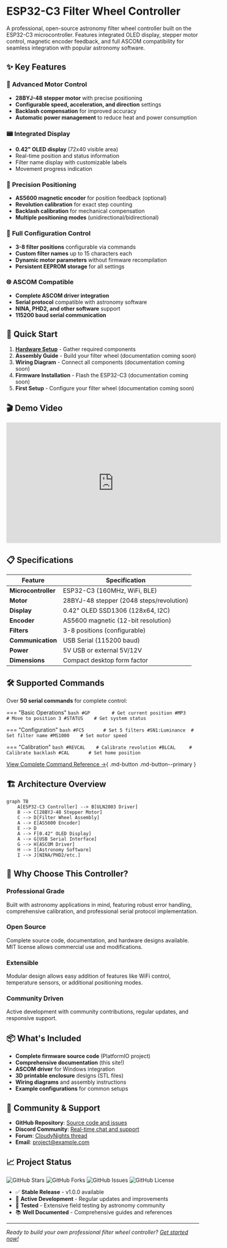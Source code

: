 # ESP32-C3 Filter Wheel Controller


A professional, open-source astronomy filter wheel controller built on the ESP32-C3 microcontroller. Features integrated OLED display, stepper motor control, magnetic encoder feedback, and full ASCOM compatibility for seamless integration with popular astronomy software.

## ✨ Key Features

### 🔄 **Advanced Motor Control**
- **28BYJ-48 stepper motor** with precise positioning
- **Configurable speed, acceleration, and direction** settings
- **Backlash compensation** for improved accuracy
- **Automatic power management** to reduce heat and power consumption

### 📟 **Integrated Display**
- **0.42" OLED display** (72x40 visible area)
- Real-time position and status information
- Filter name display with customizable labels
- Movement progress indication

### 🎯 **Precision Positioning**
- **AS5600 magnetic encoder** for position feedback (optional)
- **Revolution calibration** for exact step counting
- **Backlash calibration** for mechanical compensation
- **Multiple positioning modes** (unidirectional/bidirectional)

### 🔧 **Full Configuration Control**
- **3-8 filter positions** configurable via commands
- **Custom filter names** up to 15 characters each
- **Dynamic motor parameters** without firmware recompilation
- **Persistent EEPROM storage** for all settings

### 🌐 **ASCOM Compatible**
- **Complete ASCOM driver integration**
- **Serial protocol** compatible with astronomy software
- **NINA, PHD2, and other software** support
- **115200 baud serial communication**

## 🚀 Quick Start

1. **[Hardware Setup](getting-started/hardware.md)** - Gather required components
2. **Assembly Guide** - Build your filter wheel (documentation coming soon)
3. **Wiring Diagram** - Connect all components (documentation coming soon)
4. **Firmware Installation** - Flash the ESP32-C3 (documentation coming soon)
5. **First Setup** - Configure your filter wheel (documentation coming soon)

## 🎬 Demo Video

<div class="video-wrapper">
  <iframe width="560" height="315" src="https://www.youtube.com/embed/your-demo-video" frameborder="0" allowfullscreen></iframe>
</div>

## 📋 Specifications

| Feature | Specification |
|---------|---------------|
| **Microcontroller** | ESP32-C3 (160MHz, WiFi, BLE) |
| **Motor** | 28BYJ-48 stepper (2048 steps/revolution) |
| **Display** | 0.42" OLED SSD1306 (128x64, I2C) |
| **Encoder** | AS5600 magnetic (12-bit resolution) |
| **Filters** | 3-8 positions (configurable) |
| **Communication** | USB Serial (115200 baud) |
| **Power** | 5V USB or external 5V/12V |
| **Dimensions** | Compact desktop form factor |

## 🛠️ Supported Commands

Over **50 serial commands** for complete control:

=== "Basic Operations"
    ```bash
    #GP        # Get current position
    #MP3       # Move to position 3
    #STATUS    # Get system status
    ```

=== "Configuration"
    ```bash
    #FC5       # Set 5 filters
    #SN1:Luminance  # Set filter name
    #MS1000    # Set motor speed
    ```

=== "Calibration"
    ```bash
    #REVCAL    # Calibrate revolution
    #BLCAL     # Calibrate backlash
    #CAL       # Set home position
    ```

[View Complete Command Reference →](commands/overview.md){ .md-button .md-button--primary }

## 🏗️ Architecture Overview

```mermaid
graph TB
    A[ESP32-C3 Controller] --> B[ULN2003 Driver]
    B --> C[28BYJ-48 Stepper Motor]
    C --> D[Filter Wheel Assembly]
    A --> E[AS5600 Encoder]
    E --> D
    A --> F[0.42" OLED Display]
    A --> G[USB Serial Interface]
    G --> H[ASCOM Driver]
    H --> I[Astronomy Software]
    I --> J[NINA/PHD2/etc.]
```

## 🌟 Why Choose This Controller?

### **Professional Grade**
Built with astronomy applications in mind, featuring robust error handling, comprehensive calibration, and professional serial protocol implementation.

### **Open Source**
Complete source code, documentation, and hardware designs available. MIT license allows commercial use and modifications.

### **Extensible**
Modular design allows easy addition of features like WiFi control, temperature sensors, or additional positioning modes.

### **Community Driven**
Active development with community contributions, regular updates, and responsive support.

## 📦 What's Included

- **Complete firmware source code** (PlatformIO project)
- **Comprehensive documentation** (this site!)
- **ASCOM driver** for Windows integration
- **3D printable enclosure** designs (STL files)
- **Wiring diagrams** and assembly instructions
- **Example configurations** for common setups

## 🤝 Community & Support

- **GitHub Repository**: [Source code and issues](https://github.com/yourusername/auto-filter-wheel)
- **Discord Community**: [Real-time chat and support](#)
- **Forum**: [CloudyNights thread](#)
- **Email**: [project@example.com](mailto:project@example.com)

## 📈 Project Status

![GitHub Stars](https://img.shields.io/github/stars/yourusername/auto-filter-wheel?style=social)
![GitHub Forks](https://img.shields.io/github/forks/yourusername/auto-filter-wheel?style=social)
![GitHub Issues](https://img.shields.io/github/issues/yourusername/auto-filter-wheel)
![GitHub License](https://img.shields.io/github/license/yourusername/auto-filter-wheel)

- ✅ **Stable Release** - v1.0.0 available
- 🔄 **Active Development** - Regular updates and improvements
- 🧪 **Tested** - Extensive field testing by astronomy community
- 📚 **Well Documented** - Comprehensive guides and references

---

*Ready to build your own professional filter wheel controller? [Get started now!](getting-started/overview.md)*
